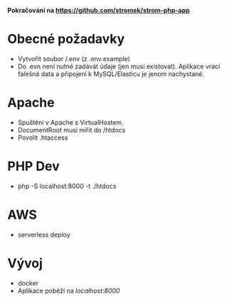 **Pokračování na https://github.com/stromek/strom-php-app**

# Obecné požadavky
- Vytvořit soubor /.env (z .env.example)
- Do .evn není nutné zadávát údaje (jen musí existovat). Aplikace vrací falešná data a připojení k MySQL/Elasticu je jenom nachystané.


# Apache
- Spuštění v Apache s VirtualHostem.
- DocumentRoot musí mířit do /htdocs
- Povolit .htaccess

# PHP Dev
- php -S localhost:8000 -t ./htdocs

# AWS
- serverless deploy

# Vývoj
- docker 
- Aplikace poběží na *localhost:8000*
